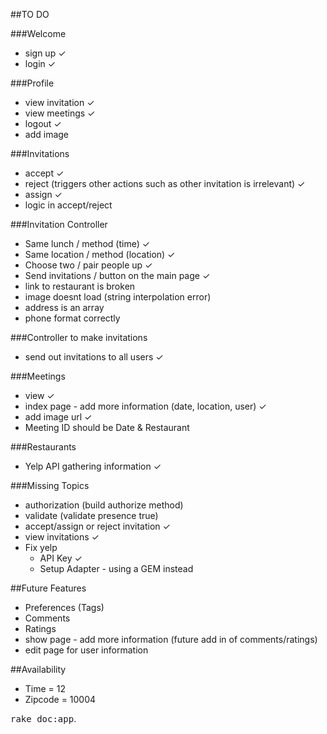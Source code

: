 ##TO DO

###Welcome
- sign up ✓
- login ✓

###Profile
- view invitation ✓
- view meetings ✓
- logout ✓
- add image

###Invitations
- accept ✓
- reject (triggers other actions such as other invitation is irrelevant) ✓
- assign ✓
- logic in accept/reject 

###Invitation Controller
- Same lunch / method (time) ✓
- Same location / method (location) ✓
- Choose two / pair people up ✓
- Send invitations / button on the main page ✓
- link to restaurant is broken
- image doesnt load (string interpolation error)
- address is an array
- phone format correctly

###Controller to make invitations
- send out invitations to all users ✓

###Meetings
- view ✓
- index page - add more information (date, location, user) ✓
- add image url ✓
- Meeting ID should be Date & Restaurant

###Restaurants
- Yelp API gathering information ✓

###Missing Topics
- authorization (build authorize method)
- validate (validate presence true)
- accept/assign or reject invitation ✓
- view invitations ✓
- Fix yelp
   - API Key ✓ 
   - Setup Adapter - using a GEM instead 

##Future Features
- Preferences (Tags)
- Comments
- Ratings
- show page - add more information (future add in of comments/ratings)
- edit page for user information

##Availability
- Time = 12
- Zipcode = 10004

<tt>rake doc:app</tt>.

